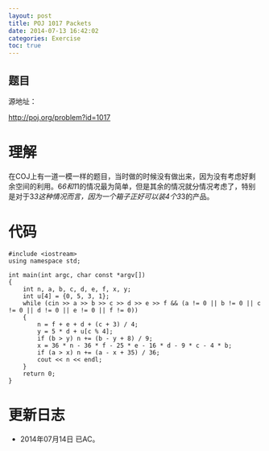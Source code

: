 ```yaml
---
layout: post
title: POJ 1017 Packets
date: 2014-07-13 16:42:02
categories: Exercise
toc: true
---
```

## 题目
源地址：

http://poj.org/problem?id=1017

# 理解
在COJ上有一道一模一样的题目，当时做的时候没有做出来，因为没有考虑好剩余空间的利用。6*6和1*1的情况最为简单，但是其余的情况就分情况考虑了，特别是对于3*3这种情况而言，因为一个箱子正好可以装4个3*3的产品。

<!-- more -->

# 代码

```
#include <iostream>
using namespace std;

int main(int argc, char const *argv[])
{
    int n, a, b, c, d, e, f, x, y;
    int u[4] = {0, 5, 3, 1};
    while (cin >> a >> b >> c >> d >> e >> f && (a != 0 || b != 0 || c != 0 || d != 0 || e != 0 || f != 0))
    {
        n = f + e + d + (c + 3) / 4;
        y = 5 * d + u[c % 4];
        if (b > y) n += (b - y + 8) / 9;
        x = 36 * n - 36 * f - 25 * e - 16 * d - 9 * c - 4 * b;
        if (a > x) n += (a - x + 35) / 36;
        cout << n << endl;
    }
    return 0;
}

```

# 更新日志
- 2014年07月14日 已AC。